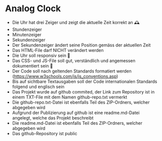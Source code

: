 # Analog Clock

- Die Uhr hat drei Zeiger und zeigt die aktuelle Zeit korrekt an 🕰️
- Stundenzeiger 
- Minutenzeiger
- Sekundenzeiger
- Der Sekundenzeiger ändert seine Position gemäss der aktuellen Zeit
- Das HTML-File darf NICHT verändert werden
- Die Uhr soll responsiv sein 📱
- Das CSS- und JS-File soll gut, verständlich und angemessen dokumentiert sein 📓
- Der Code soll nach geltenden Standards formatiert werden (https://www.w3schools.com/js/js_conventions.asp)
- Bis auf sichtbare Textausgaben soll der Code internationalen Standards folgend und englisch sein
- Das Projekt wurde auf github commited, der Link zum Repository ist in einem TXT-File mit dem Namen github-repo.txt vermerkt
- Die github-repo.txt-Datei ist ebenfalls Teil des ZIP-Ordners, welcher abgegeben wird
- Aufgrund der Publizierung auf github ist eine readme.md-Datei angelegt, welche das Projekt beschreibt
- Die readme.md-Datei ist ebenfalls Teil des ZIP-Ordners, welcher abgegeben wird
- Das github-Repository ist public
